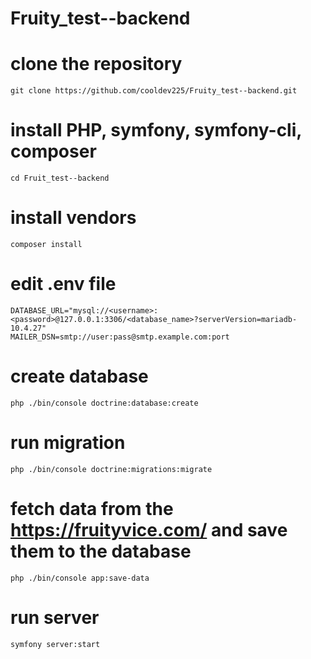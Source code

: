 # Fruity_test--backend

# clone the repository
```
git clone https://github.com/cooldev225/Fruity_test--backend.git
```

# install PHP, symfony, symfony-cli, composer

```
cd Fruit_test--backend
```

# install vendors
```
composer install
```

# edit .env file
```
DATABASE_URL="mysql://<username>:<password>@127.0.0.1:3306/<database_name>?serverVersion=mariadb-10.4.27"
MAILER_DSN=smtp://user:pass@smtp.example.com:port
```

# create database
```
php ./bin/console doctrine:database:create
```

# run migration
```
php ./bin/console doctrine:migrations:migrate
```

# fetch data from the https://fruityvice.com/ and save them to the database
```
php ./bin/console app:save-data
```

# run server
```
symfony server:start
```
